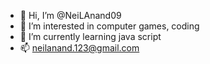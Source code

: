 - 👋 Hi, I’m @NeiLAnand09
- 👀 I’m interested in computer games, coding 
- 🌱 I’m currently learning java script
- 📫 neilanand.123@gmail.com

<!---
NeiLAnand09/NeiLAnand09 is a ✨ special ✨ repository because its `README.md` (this file) appears on your GitHub profile.
You can click the Preview link to take a look at your changes.
--->
